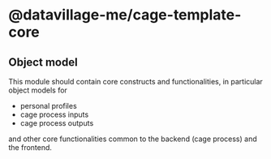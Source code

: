 # @datavillage-me/cage-template-core

## Object model

This module should contain core constructs and functionalities, in particular object models for
 - personal profiles 
 - cage process inputs
 - cage process outputs

and other core functionalities common to the backend (cage process) and the frontend.